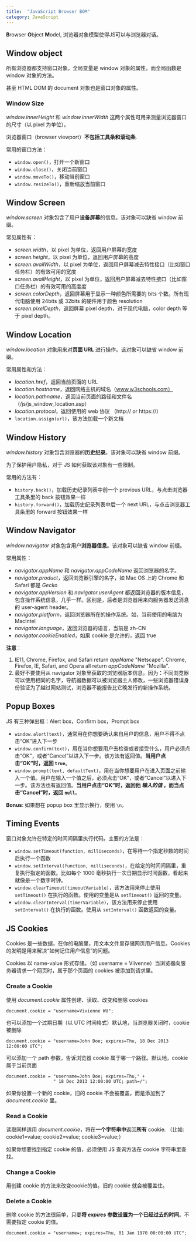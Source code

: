 ```yaml
---
title:  "JavaScript Browser BOM"
category: JavaScript
---
```

**B**rowser **O**bject **M**odel, 浏览器对象模型使得JS可以与浏览器对话。

## Window object

所有浏览器都支持窗口对象。全局变量是 window 对象的属性，而全局函数是 window 对象的方法。

甚至 HTML DOM 的 document 对象也是窗口对象的属性。

### Window Size

_window.innerHeight_ 和 _window.innerWidth_ 这两个属性可用来测量浏览器窗口的尺寸（以 pixel 为单位）。

浏览器窗口（browser viewport）**不包括工具条和滚动条**.

<!--more-->

常用的窗口方法：

+ `window.open()`，打开一个新窗口
+ `window.close()`，关闭当前窗口
+ `window.moveTo()`，移动当前窗口
+ `window.resizeTo()`，重新缩放当前窗口

## Window Screen

_window.screen_ 对象包含了用户**设备屏幕**的信息。该对象可以缺省 window 前缀。

常见属性有：

+ _screen.width_，以 pixel 为单位，返回用户屏幕的宽度
+ _screen.height_，以 pixel 为单位，返回用户屏幕的高度
+ _screen.availWidth_，以 pixel 为单位，返回用户屏幕减去特性接口（比如窗口任务栏）的有效可用的宽度
+ _screen.availHeight_，以 pixel 为单位，返回用户屏幕减去特性接口（比如窗口任务栏）的有效可用的高度度
+ _screen.colorDepth_，返回屏幕用于显示一种颜色所需要的 bits 个数。所有现代电脑使用 24bits 或 32bits 的硬件用于颜色 resolution
+ _screen.pixelDepth_，返回屏幕 pixel depth，对于现代电脑，color depth 等于 pixel depth。

## Window Location

_window.location_ 对象用来对**页面 URL** 进行操作。该对象可以缺省 window 前缀。

常用属性和方法：

+ _location.href_，返回当前页面的 URL
+ _location.hostname_，返回网络主机的域名（www.w3schools.com）
+ _location.pathname_，返回当前页面的路径和文件名（/js/js_window_location.asp）
+ _location.protocol_，返回使用的 web 协议 （http:// or https://）
+ `location.assign(url)`，该方法加载一个新文档

## Window History

_window.history_ 对象包含浏览器的**历史纪录**。该对象可以缺省 window 前缀。

为了保护用户隐私，对于 JS 如何获取该对象有一些限制。

常用的方法有：

+ `history.back()`，加载历史纪录列表中前一个 previous URL，与点击浏览器工具条里的 back 按钮效果一样
+ `history.forward()`，加载历史纪录列表中后一个 next URL，与点击浏览器工具条里的 forward 按钮效果一样

## Window Navigator

_window.navigator_ 对象包含用户**浏览器信息**。该对象可以缺省 window 前缀。

常用属性：

+ _navigator.appName_ 和 _navigator.appCodeName_ 返回浏览器的名字。
+ _navigator.product_，返回浏览器引擎的名字，如 Mac OS 上的 Chrome 和 Safari 都是 _Gecko_
+ _navigator.appVersion_ 和 _navigator.userAgent_ 都返回浏览器的版本信息，包含操作系统信息，几乎一样。区别是，后者是浏览器用来向服务器发送消息的 user-agent header。
+ _navigator.platform_，返回浏览器所在的操作系统。如，当前使用的电脑为 MacIntel
+ _navigator.language_，返回浏览器的语言，当前是 zh-CN
+ _navigator.cookieEnabled_，如果 cookie 是允许的，返回 true

**注意**：

1. IE11, Chrome, Firefox, and Safari return _appName_ "Netscape". Chrome, Firefox, IE, Safari, and Opera all return _appCodeName_ "Mozilla".
2. 最好不要使用从 navigator 对象里获取的浏览器版本信息。因为：不同浏览器可以使用相同的名字，导航器数据可以被浏览器主人修改，一些浏览器错误身份验证为了越过网站测试，浏览器不能报告比它晚发行的新操作系统。

## Popup Boxes

JS 有三种弹出框：Alert box，Confirm box，Prompt box

+ `window.alert(text)`，通常用在你想要确认来自用户的信息，用户不得不点击“OK”进入下一步
+ `window.confirm(text)`，用在当你想要用户去检查或者接受什么，用户必须点击“OK”，或者“Cancel”以进入下一步。该方法有返回值。**当用户点击“OK”时，返回 `true`**。
+ `window.prompt(text, defaultText)`，用在当你想要用户在进入页面之前输入一个值。用户在输入一个值之后，必须点击“OK”，或者“Cancel”以进入下一步。该方法也有返回值。**当用户点击“OK”时，返回他 _输入的值_ ，而当点击“Cancel”时，返回 `null`**。

**Bonus**: 如果想在 popup box 里显示换行，使用 `\n`。

## Timing Events

窗口对象允许在特定的时间间隔里执行代码。主要的方法是：

+ `window.setTimeout(function, milliseconds)`，在等待一个指定秒数的时间后执行一个函数
+ `window.setInterval(function, milliseconds)`，在给定的时间间隔里，重复执行指定的函数。比如每个 1000 毫秒执行一次日期显示时间函数，看起来就像是一个数字时钟。
+ `window.clearTimeout(timeoutVariable)`，该方法用来停止使用 `setTimeout()` 在执行的函数。使用的变量是从 `setTimeout()` 返回的变量。
+ `window.clearInterval(timerVariable)`，该方法用来停止使用 `setInterval()` 在执行的函数。使用从 `setInterval()` 函数返回的变量。

## JS Cookies

Cookies 是一些数据，在你的电脑里，用文本文件里存储网页用户信息。Cookies 的发明是用来解决“如何记住用户信息”的问题。

Cookies 以 name-value 形式存储。（如 username = Viivenne）当浏览器向服务器请求一个网页时，属于那个页面的 cookies 被添加到请求里。

### Create a Cookie

使用 _document.cookie_ 属性创建、读取、改变和删除 cookies

    document.cookie = "username=Vivienne WU";

也可以添加一个过期日期（以 UTC 时间格式）<span class="blue-text">默认地，当浏览器关闭时，cookie 被删除</span>

    document.cookie = "username=John Doe; expires=Thu, 18 Dec 2013 12:00:00 UTC";

可以添加一个 path 参数，告诉浏览器 cookie 属于哪一个路径。<span class="blue-text">默认地，cookie 属于当前页面</span>

    document.cookie = "username=John Doe; expires=Thu," +
                      " 18 Dec 2013 12:00:00 UTC; path=/";

如果你设置一个新的 cookie，旧的 cookie 不会被覆盖，而是添加到了 _document.cookie_ 里。

### Read a Cookie

读取同样适用 _document.cookie_，将在**一个字符串中**返回**所有** cookie. （比如: cookie1=value; cookie2=value; cookie3=value;）

如果你想要找到指定 cookie 的值，必须使用 JS 查询方法在 cookie 字符串里查找。

### Change a Cookie

用创建 cookie 的方法来改变cookie的值。旧的 cookie 就会被覆盖住。

### Delete a Cookie

删除 cookie 的方法很简单，只要**将 _expires_ 参数设置为一个已经过去的时间**。不需要指定 cookie 的值。

    document.cookie = "username=; expires=Thu, 01 Jan 1970 00:00:00 UTC";
